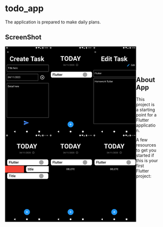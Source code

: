 # todo_app

The application is prepared to make daily plans.

## ScreenShot
<img align = "left" alt="ibrahimatmaca" width="144" height="288" src="screenshot/ss.png"/>
<img align = "left" alt="ibrahimatmaca" width="144" height="288" src="screenshot/ss2.png"/>
<img align = "left" alt="ibrahimatmaca" width="144" height="288" src="screenshot/ss3.png"/>
<img align = "left" alt="ibrahimatmaca" width="144" height="288" src="screenshot/ss4.png"/>
<img align = "left" alt="ibrahimatmaca" width="144" height="288" src="screenshot/ss5.png"/>
<img align = "left" alt="ibrahimatmaca" width="144" height="288" src="screenshot/ss5.png"/>


<br>
<br>
<br>
<br>

## About App

This project is a starting point for a Flutter application.

A few resources to get you started if this is your first Flutter project:


